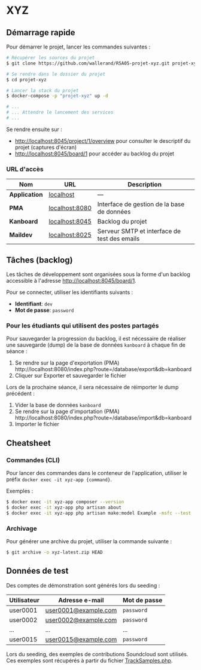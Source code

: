 # XYZ

## Démarrage rapide

Pour démarrer le projet, lancer les commandes suivantes :

```bash
# Récupérer les sources du projet
$ git clone https://github.com/wallerand/R5A05-projet-xyz.git projet-xyz

# Se rendre dans le dossier du projet
$ cd projet-xyz

# Lancer la stack du projet
$ docker-compose -p "projet-xyz" up -d

# ...
# ... Attendre le lancement des services
# ...
```

Se rendre ensuite sur :
- [http://localhost:8045/project/1/overview](http://localhost:8045/project/1/overview) pour consulter le descriptif du projet (captures d'écran)
- [http://localhost:8045/board/1](http://localhost:8045/board/1) pour accéder au backlog du projet

### URL d'accès

| Nom             | URL                                      | Description |
|-----------------|------------------------------------------|-------------|
| **Application** | [localhost](http://localhost:80/)        | —           |
| **PMA**         | [localhost:8080](http://localhost:8080/) | Interface de gestion de la base de données   |
| **Kanboard**    | [localhost:8045](http://localhost:8045/project/1) | Backlog du projet   |
| **Maildev**     | [localhost:8025](http://localhost:8025/) | Serveur SMTP et interface de test des emails |

## Tâches (backlog)

Les tâches de développement sont organisées sous la forme d'un backlog accessible à l'adresse [http://localhost:8045/board/1](http://localhost:8045/board/1).

Pour se connecter, utiliser les identifiants suivants : 
- **Identifiant**: `dev`
- **Mot de passe**: `password`

### Pour les étudiants qui utilisent des postes partagés

Pour sauvegarder la progression du backlog, il est nécessaire de réaliser une sauvegarde (dump) de la base de données `kanboard` à chaque fin de séance :

1. Se rendre sur la page d'exportation (PMA) 
    http://localhost:8080/index.php?route=/database/export&db=kanboard
2. Cliquer sur Exporter et sauvegarder le fichier

Lors de la prochaine séance, il sera nécessaire de réimporter le dump précédent :

1. Vider la base de données `kanboard`
2. Se rendre sur la page d'importation (PMA)
    http://localhost:8080/index.php?route=/database/import&db=kanboard
3. Importer le fichier

## Cheatsheet

### Commandes (CLI)

Pour lancer des commandes dans le conteneur de l'application, utiliser le préfix `docker exec -it xyz-app {command}`.

Exemples :
```bash
$ docker exec -it xyz-app composer --version
$ docker exec -it xyz-app php artisan about
$ docker exec -it xyz-app php artisan make:model Example -msfc --test
```

### Archivage

Pour générer une archive du projet, utiliser la commande suivante :
```bash
$ git archive -o xyz-latest.zip HEAD
```

## Données de test

Des comptes de démonstration sont générés lors du seeding :

| Utilisateur | Adresse e-mail    |  Mot de passe |
|-------------|-------------------|---------------|
| user0001    | user0001@example.com | `password` |
| user0002    | user0002@example.com | `password` |
| ...         | ...                  | ...        |
| user0015    | user0015@example.com | `password` |

Lors du seeding, des exemples de contributions Soundcloud sont utilisés. Ces exemples sont récupérés à partir du fichier [TrackSamples.php](database/Samples/TrackSamples.php).
